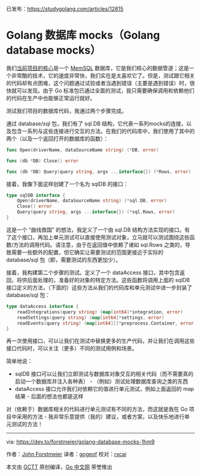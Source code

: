 已发布：https://studygolang.com/articles/12815

# Golang 数据库 mocks（Golang database mocks）

我们[当前项目的核心](https://heupr.io/)是一个 [MemSQL](https://www.memsql.com/) 数据库，它是我们核心的数据管道；这是一个非常酷的技术，它的速度非常快，我们实在是太喜欢它了。但是，测试跟它相关的代码却有点困难，这个问题通过试验或者当遇到错误（主要是遇到错误）时，很快就可以发现。由于 Go 标准包已通过全面的测试，我只需要确保调用和依赖他们的代码在生产中也能够正常运行就好。

测试我们项目的数据库代码，我通过两个步骤完成。

通过 database/sql 包，我们有了 sql.DB 结构，它代表一系列mocks的连接，以及包含一系列与这些连接进行交互的方法。在我们的代码库中，我们使用了其中的两个（以及一个返回打开的数据库的函数）：

```go
func Open(driverName, dataSourceName string) (*DB, error)

func (db *DB) Close() error

func (db *DB) Query(query string, args ...interface{}) (*Rows, error)
```

接着，我像下面这样创建了一个名为 sqlDB 的接口：

```go
type sqlDB interface {
	Open(driverName, dataSourceName string) (*sql.DB, error)
	Close() error
	Query(query string, args ...interface{}) (*sql.Rows, error)
}
```

这是一个 “曲线救国” 的想法，我定义了一个由 sql.DB 结构方法实现的接口。有了这个接口，再加上单元测试可以直接使用测试对象，立马就可以测试围绕这些函数/方法的调用代码。请注意，由于在返回值中依赖了诸如 sql.Rows 之类的，导致需要一些额外的配置，但它确实让需要测试的范围更接近于实际的 database/sql 包（即，需要测试的东西更加少）。

接着，我构建第二个步骤的测试。定义了一个 dataAccess 接口，其中包含返回，将供后面处理的，准备好的对象的特定方法。这些函数将调用上面的 sqlDB 接口定义的方法，（下面的）这些方法从我们的代码库和单元测试中进一步封装了 database/sql 包：

```go
type dataAccess interface {
	readIntegrations(query string) (map[int64]*integration, error)
	readSettings(query string) (map[int64]*settings, error)
	readEvents(query string) (map[int64][]*preprocess.Container, error)
}
```

再一次使用接口，可以让我们在测试中替换更多的生产代码，并让我们在调用这些接口代码时，可以关注（更多）不同的测试用例和场景。

简单地说：

- sqlDB 接口可以让我们立即测试与数据库对象交互的相关代码（而不需要真的启动一个数据库并注入各种表） - （例如）测试处理数据库查询之类的东西
- dataAccess 接口允许我们对依赖它的值进行单元测试，例如上面返回的 map 结果 - 后面的想法也都是这样

对（依赖于）数据库相关的代码进行单元测试有不同的方法，而这就是我在 Go 项目中采用的方法 - 我非常乐意提供（我的）建议，或者方案，以及快乐地进行单元测试的方法！

---

via: https://dev.to/forstmeier/golang-database-mocks-1hm9

作者：[John Forstmeier](https://dev.to/forstmeier)
译者：[gogeof](https://github.com/gogeof)
校对：[rxcai](https://github.com/rxcai)

本文由 [GCTT](https://github.com/studygolang/GCTT) 原创编译，[Go 中文网](https://studygolang.com/) 荣誉推出


